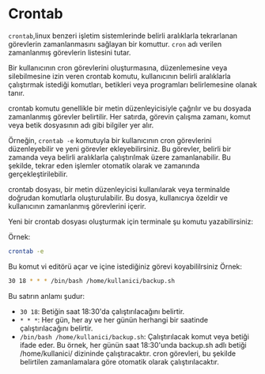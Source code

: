 # Crontab

`crontab`,linux benzeri işletim sistemlerinde belirli aralıklarla tekrarlanan görevlerin zamanlanmasını sağlayan bir komuttur. `cron` adı verilen zamanlanmış görevlerin listesini tutar.

Bir kullanıcının cron görevlerini oluşturmasına, düzenlemesine veya silebilmesine izin veren crontab komutu, kullanıcının belirli aralıklarla çalıştırmak istediği komutları, betikleri veya programları belirlemesine olanak tanır.

crontab komutu genellikle bir metin düzenleyicisiyle çağrılır ve bu dosyada zamanlanmış görevler belirtilir. Her satırda, görevin çalışma zamanı, komut veya betik dosyasının adı gibi bilgiler yer alır.

Örneğin, `crontab -e` komutuyla bir kullanıcının cron görevlerini düzenleyebilir ve yeni görevler ekleyebilirsiniz. Bu görevler, belirli bir zamanda veya belirli aralıklarla çalıştırılmak üzere zamanlanabilir. Bu şekilde, tekrar eden işlemler otomatik olarak ve zamanında gerçekleştirilebilir.

crontab dosyası, bir metin düzenleyicisi kullanılarak veya terminalde doğrudan komutlarla oluşturulabilir. Bu dosya, kullanıcıya özeldir ve kullanıcının zamanlanmış görevlerini içerir.

Yeni bir crontab dosyası oluşturmak için terminale şu komutu yazabilirsiniz:

Örnek:
```bash
crontab -e
```
Bu komut vi editörü açar ve içine istediğiniz görevi koyabililrsiniz
Örnek:
```bash
30 18 * * * /bin/bash /home/kullanici/backup.sh

```
Bu satırın anlamı şudur:
- `30 18`: Betiğin saat 18:30'da çalıştırılacağını belirtir.
- `* * *`: Her gün, her ay ve her günün herhangi bir saatinde çalıştırılacağını belirtir.
- `/bin/bash /home/kullanici/backup.sh`: Çalıştırılacak komut veya betiği ifade eder.
Bu örnek, her günün saat 18:30'unda backup.sh adlı betiği /home/kullanici/ dizininde çalıştıracaktır. cron görevleri, bu şekilde belirtilen zamanlamalara göre otomatik olarak çalıştırılacaktır.

















